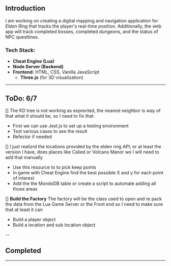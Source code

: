
## Introduction

I am working on creating a digital mapping and navigation application for *Elden Ring* that tracks the player's real-time position. Additionally, the web app will track completed bosses, completed dungeons, and the status of NPC questlines.

### Tech Stack:
- **Cheat Engine (Lua)**
- **Node Server (Backend)**
- **Frontend:** HTML, CSS, Vanilla JavaScript  
  - **Three.js** (for 3D visualization)

---
## ToDo: 6/7
[] The KD tree is not working as exprected, the nearest neighbor is way of that what it should be, so I need to fix that
   - First we can use Jest.js to set up a testing environment
   - Test various cases to see the result
   - Refector if needed


[] I just realizrd the locations provided by the elden ring API; or at least the version I have, does places like Calied or Volcano Manor wo I will need to add that manually
   - Use this resource to to pick keep points
   - In game with Cheat Engine find the best possible X and y for each point of interest
   - Add the the MondoDB table or create a script to automate adding all those areas


[] **Build the Factory** The factory will be the class used to open and re pack the data from the Lua Game Server or the Front end so I need to make sure that at least it can
   - Build a player object
   - Build a location and sub location object      

--
## Completed

--- 

